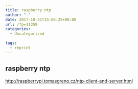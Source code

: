 ```yaml
---
title: raspberry ntp
author: "-"
date: 2017-10-31T15:06:25+00:00
url: /?p=11359
categories:
  - Uncategorized

tags:
  - reprint
---
```

## raspberry ntp
http://raspberrypi.tomasgreno.cz/ntp-client-and-server.html
